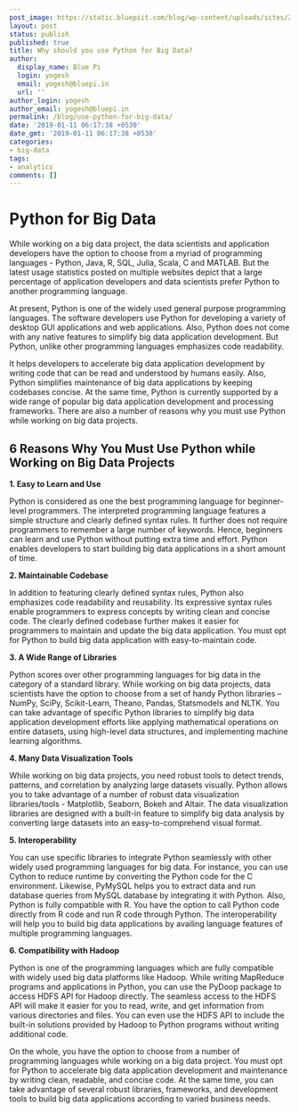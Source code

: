 ```yaml
---
post_image: https://static.bluepiit.com/blog/wp-content/uploads/sites/2/2019/01/Why-should-you-use-Python-for-Big-Data-1.png
layout: post
status: publish
published: true
title: Why should you use Python for Big Data?
author:
  display_name: Blue Pi
  login: yogesh
  email: yogesh@bluepi.in
  url: ''
author_login: yogesh
author_email: yogesh@bluepi.in
permalink: /blog/use-python-for-big-data/
date: '2019-01-11 06:17:38 +0530'
date_gmt: '2019-01-11 06:17:38 +0530'
categories:
- big-data
tags: 
- analytics
comments: []
---
```

# Python for Big Data
<p> While working on a big data project, the data scientists and application developers have the option to choose from a myriad of programming languages - Python, Java, R, SQL, Julia, Scala, C and MATLAB. But the latest usage statistics posted on multiple websites depict that a large percentage of application developers and data scientists prefer Python to another programming language.</p>
<p> At present, Python is one of the widely used general purpose programming languages. The software developers use Python for developing a variety of desktop GUI applications and web applications. Also, Python does not come with any native features to simplify big data application development. But Python, unlike other programming languages emphasizes code readability.</p>
<p> It helps developers to accelerate big data application development by writing code that can be read and understood by humans easily. Also, Python simplifies maintenance of big data applications by keeping codebases concise. At the same time, Python is currently supported by a wide range of popular big data application development and processing frameworks. There are also a number of reasons why you must use Python while working on big data projects.</p>
<h2> 6 Reasons Why You Must Use Python while Working on Big Data Projects </h2>
<p><b> 1. Easy to Learn and Use </b></p>
<p> Python is considered as one the best programming language for beginner-level programmers. The interpreted programming language features a simple structure and clearly defined syntax rules. It further does not require programmers to remember a large number of keywords. Hence, beginners can learn and use Python without putting extra time and effort. Python enables developers to start building big data applications in a short amount of time. </p>
<p><b> 2. Maintainable Codebase </b></p>
<p> In addition to featuring clearly defined syntax rules, Python also emphasizes code readability and reusability. Its expressive syntax rules enable programmers to express concepts by writing clean and concise code. The clearly defined codebase further makes it easier for programmers to maintain and update the big data application. You must opt for Python to build big data application with easy-to-maintain code. </p>
<p><b> 3. A Wide Range of Libraries </b></p>
<p> Python scores over other programming languages for big data in the category of a standard library. While working on big data projects, data scientists have the option to choose from a set of handy Python libraries &ndash; NumPy, SciPy, Scikit-Learn, Theano, Pandas, Statsmodels and NLTK. You can take advantage of specific Python libraries to simplify big data application development efforts like applying mathematical operations on entire datasets, using high-level data structures, and implementing machine learning algorithms. </p>
<p><b> 4. Many Data Visualization Tools </b></p>
<p> While working on big data projects, you need robust tools to detect trends, patterns, and correlation by analyzing large datasets visually. Python allows you to take advantage of a number of robust data visualization libraries/tools - Matplotlib, Seaborn, Bokeh and Altair. The data visualization libraries are designed with a built-in feature to simplify big data analysis by converting large datasets into an easy-to-comprehend visual format. </p>
<p><b> 5. Interoperability </b></p>
<p> You can use specific libraries to integrate Python seamlessly with other widely used programming languages for big data. For instance, you can use Cython to reduce runtime by converting the Python code for the C environment. Likewise, PyMySQL helps you to extract data and run database queries from MySQL database by integrating it with Python. Also, Python is fully compatible with R. You have the option to call Python code directly from R code and run R code through Python. The interoperability will help you to build big data applications by availing language features of multiple programming languages. </p>
<p><b> 6. Compatibility with Hadoop </b></p>
<p> Python is one of the programming languages which are fully compatible with widely used big data platforms like Hadoop. While writing MapReduce programs and applications in Python, you can use the PyDoop package to access HDFS API for Hadoop directly. The seamless access to the HDFS API will make it easier for you to read, write, and get information from various directories and files. You can even use the HDFS API to include the built-in solutions provided by Hadoop to Python programs without writing additional code. </p>
<p> On the whole, you have the option to choose from a number of programming languages while working on a big data project. You must opt for Python to accelerate big data application development and maintenance by writing clean, readable, and concise code. At the same time, you can take advantage of several robust libraries, frameworks, and development tools to build big data applications according to varied business needs.</p>
